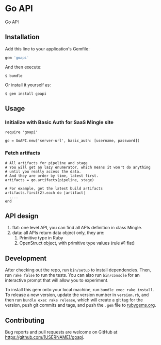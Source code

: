 # Go API

Go API

## Installation

Add this line to your application's Gemfile:

```ruby
gem 'goapi'
```

And then execute:

    $ bundle

Or install it yourself as:

    $ gem install goapi

## Usage

### Initialize with Basic Auth for SaaS Mingle site

    require 'goapi'

    go = GoAPI.new('server-url', basic_auth: [username, password])

### Fetch artifacts

    # All artifacts for pipeline and stage
    # You will get an lazy enumerator, which means it won't do anything
    # until you really access the data.
    # And they are order by time, latest first.
    artifacts = go.artifacts(pipeline, stage)

    # For example, get the latest build artifacts
    artifacts.first(2).each do |artifact|
      ....
    end

## API design

1. flat: one level API, you can find all APIs definition in class Mingle.
2. data: all APIs return data object only, they are:
   1. Primitive type in Ruby
   2. OpenStruct object, with primitive type values (rule #1 flat)

## Development

After checking out the repo, run `bin/setup` to install dependencies. Then, run `rake false` to run the tests. You can also run `bin/console` for an interactive prompt that will allow you to experiment.

To install this gem onto your local machine, run `bundle exec rake install`. To release a new version, update the version number in `version.rb`, and then run `bundle exec rake release`, which will create a git tag for the version, push git commits and tags, and push the `.gem` file to [rubygems.org](https://rubygems.org).

## Contributing

Bug reports and pull requests are welcome on GitHub at https://github.com/[USERNAME]/goapi.

